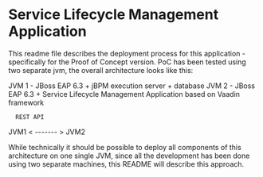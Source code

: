 Service Lifecycle Management Application
======================

This readme file describes the deployment process for this application - specifically for the Proof of Concept version.
PoC has been tested using two separate jvm, the overall architecture looks like this:

JVM 1 - JBoss EAP 6.3 + jBPM execution server + database
JVM 2 - JBoss EAP 6.3 + Service Lifecycle Management Application based on Vaadin framework
 
      REST API
JVM1 < ------- > JVM2

While technically it should be possible to deploy all components of this architecture on one single JVM,
since all the development has been done using two separate machines, this README will describe this approach.
